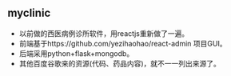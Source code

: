 ## myclinic
* 以前做的西医病例诊所软件，用reactjs重新做了一遍。
* 前端基于https://github.com/yezihaohao/react-admin 项目GUI。
* 后端采用python+flask+mongodb。
* 其他百度谷歌来的资源(代码、药品内容)，就不一一列出来源了。
